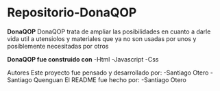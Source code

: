 # Repositorio-DonaQOP
**DonaQOP**
DonaQOP trata de ampliar las posibilidades en cuanto a darle vida util a utensiolos y materiales que ya no son usadas por unos y posiblemente necesitadas por otros

**DonaQOP fue construido con**
-Html
-Javascript
-Css

Autores
Este proyecto fue pensado y desarrollado por:
-Santiago Otero
-Santiago Quenguan
El README fue hecho por:
-Santiago Otero

